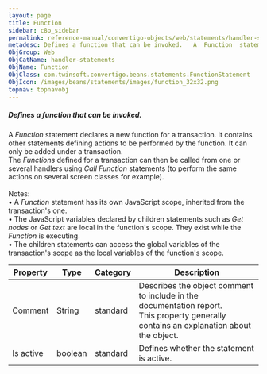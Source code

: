 ```yaml
---
layout: page
title: Function
sidebar: c8o_sidebar
permalink: reference-manual/convertigo-objects/web/statements/handler-statements/function/
metadesc: Defines a function that can be invoked.   A  Function  statement declares a new function for a transaction. It contains other statements defining acti
ObjGroup: Web
ObjCatName: handler-statements
ObjName: Function
ObjClass: com.twinsoft.convertigo.beans.statements.FunctionStatement
ObjIcon: /images/beans/statements/images/function_32x32.png
topnav: topnavobj
---
```

##### Defines a function that can be invoked. 

A <i>Function</i> statement declares a new function for a transaction. It contains other statements defining actions to be performed by the function. It can only be added under a transaction.<br/>The <i>Functions</i> defined for a transaction can then be called from one or several handlers using <i>Call Function</i> statements (to perform the same actions on several screen classes for example). <br/><br/><span class="orangetwinsoft">Notes:</span> <br/>• A <i>Function</i> statement has its own JavaScript scope, inherited from the transaction's one.<br/>• The JavaScript variables declared by children statements such as <i>Get nodes</i> or <i>Get text</i> are local in the function's scope. They exist while the <i>Function</i> is executing.<br/>• The children statements can access the global variables of the transaction's scope as the local variables of the function's scope.

Property | Type | Category | Description
--- | --- | --- | ---
Comment | String | standard | Describes the object comment to include in the documentation report.<br/>This property generally contains an explanation about the object.
Is active | boolean | standard | Defines whether the statement is active.
